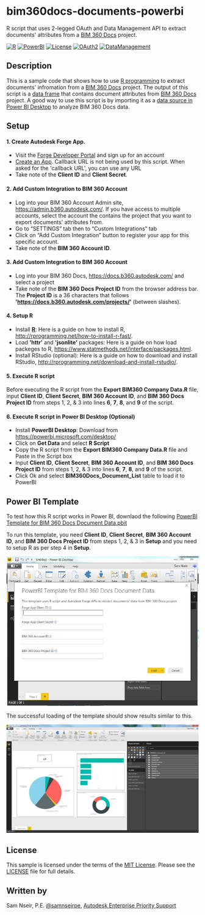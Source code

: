 # bim360docs-documents-powerbi

R script that uses 2-legged OAuth and Data Management API to extract documents' attributes from a [BIM 360 Docs](https://docs.b360.autodesk.com/login) project.

[![R](http://img.shields.io/:R-v3.4.1-blue.svg)](https://www.r-project.org/)
[![PowerBI](https://img.shields.io/badge/PowerBI-v2.51-blue.svg)](http://powerbi.microsoft.com/)
[![License](http://img.shields.io/:license-mit-blue.svg)](http://opensource.org/licenses/MIT) 
[![OAuth2](https://img.shields.io/badge/OAuth2-v2-green.svg)](http://developer.autodesk.com/)
[![DataManagement](https://img.shields.io/badge/Data%20Management-v2-green.svg)](http://developer.autodesk.com/)


## Description

This is a sample code that shows how to use [R programming](https://www.r-project.org/) to extract documents' infromation from a [BIM 360 Docs](https://docs.b360.autodesk.com/login) project. The output of this script is a [data frame](http://www.r-tutor.com/r-introduction/data-frame) that contains document attributes from [BIM 360 Docs](https://adocs.b360.autodesk.com/login) project. A good way to use this script is by importing it as a [data source in Power BI Desktop](https://powerbi.microsoft.com/en-us/documentation/powerbi-desktop-data-sources/) to analyze BIM 360 Docs data.

## Setup
#### 1. Create Autodesk Forge App.
* Visit the [Forge Developer Portal](https://developer.autodesk.com) and sign up for an account
* [Create an App](https://developer.autodesk.com/myapps/create). Callback URL is not being used by this script. When asked for the 'callback URL', you can use any URL
* Take note of the **Client ID** and **Client Secret**.

#### 2. Add Custom Integration to BIM 360 Account
* Log into your BIM 360 Account Admin site, https://admin.b360.autodesk.com/. If you have access to multiple accounts, select the account the contains the project that you want to export documents' attributes from.
* Go to “SETTINGS” tab then to “Custom Integrations” tab
* Click on “Add Custom Integration” button to register your app for this specific account.
* Take note of the **BIM 360 Account ID**.

#### 3. Add Custom Integration to BIM 360 Account
* Log into your BIM 360 Docs, https://docs.b360.autodesk.com/ and select a project
* Take note of the **BIM 360 Docs Project ID** from the browser address bar. The **Project ID** is a 36 characters that follows **'https://docs.b360.autodesk.com/projects/'** (between  slashes).

#### 4. Setup R
* Install **[R](https://cran.r-project.org/mirrors.html)**:  Here is a guide on how to install R, http://rprogramming.net/how-to-install-r-fast/.
* Load **'httr'** and **'jsonlite'** packages: Here is a guide on how load packeges to R, https://www.statmethods.net/interface/packages.html.
* Install RStudio (optional): Here is a guide on how to download and install RStudio, http://rprogramming.net/download-and-install-rstudio/.

#### 5. Execute R script
Before executing the R script from the **Export BIM360 Company Data.R** file, input **Client ID**, **Client Secret**, **BIM 360 Account ID**, and **BIM 360 Docs Project ID** from steps 1, 2, & 3 into lines **6**, **7**, **8**, and **9** of the script.

#### 6. Execute R script in Power BI Desktop (Optional)
* Install **PowerBI Desktop**: Download from https://powerbi.microsoft.com/desktop/
* Click on **Get Data** and select **R Script**
* Copy the R script from the **Export BIM360 Company Data.R** file and Paste in the Script box
* Input **Client ID**, **Client Secret**, **BIM 360 Account ID**, and **BIM 360 Docs Project ID** from steps 1, 2, & 3 into lines **6**, **7**, **8**, and **9** of the script.
* Click Ok and select **BIM360Docs_Document_List** table to load it to PowerBI

## Power BI Template
To test how this R script works in Power BI, downlaod the following [PowerBI Template for BIM 360 Docs Document Data.pbit](http://autode.sk/bim360docsdocumentstemplate)

To run this template, you need  **Client ID**, **Client Secret**, **BIM 360 Account ID**, and **BIM 360 Docs Project ID** from steps 1, 2, & 3 in **Setup** and you need to setup R as per step 4 in **Setup**.

![](template.jpg)

The successful loading of the template should show results similar to this. 

![](template_result.jpg)

## License

This sample is licensed under the terms of the [MIT License](http://opensource.org/licenses/MIT).
Please see the [LICENSE](LICENSE) file for full details.

## Written by

Sam Nseir, P.E. [@samnseirpe](https://www.linkedin.com/in/samnseirpe/), [Autodesk Enterprise Priority Support](https://enterprisehub.autodesk.com/)
